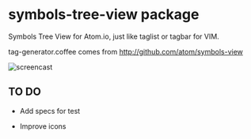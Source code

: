 # symbols-tree-view package

Symbols Tree View for Atom.io, just like taglist or tagbar for VIM.

tag-generator.coffee comes from http://github.com/atom/symbols-view

![screencast](https://raw.githubusercontent.com/xndcn/symbols-tree-view/master/screencast.gif?raw=true)


## TO DO

* Add specs for test

* Improve icons
